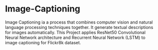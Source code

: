 # Image-Captioning
Image Captioning ia a process that combines computer vision and natural language processing techniques together. It generate textual descriptions for images automatically. This Project applies ResNet50 Convolutional Neural Network architecture and Recurrent Neural Network (LSTM) to image captioning for Flickr8k dataset.
